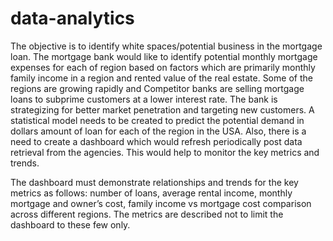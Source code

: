 # data-analytics
The objective is to identify white spaces/potential business in the mortgage loan. The mortgage bank would like to identify potential monthly mortgage expenses for each of region based on factors which are primarily monthly family income in a region and rented value of the real estate. Some of the regions are growing rapidly and Competitor banks are selling mortgage loans to subprime customers at a lower interest rate. The bank is strategizing for better market penetration and targeting new customers. A statistical model needs to be created to predict the potential demand in dollars amount of loan for each of the region in the USA. Also, there is a need to create a dashboard which would refresh periodically post data retrieval from the agencies. This would help to monitor the key metrics and trends.

The dashboard must demonstrate relationships and trends for the key metrics as follows:  number of loans, average rental income, monthly mortgage and owner’s cost, family income vs mortgage cost comparison across different regions. The metrics are described not to limit the dashboard to these few only. 
